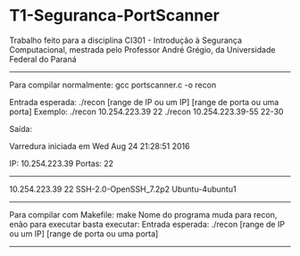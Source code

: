 # T1-Seguranca-PortScanner

Trabalho feito para a disciplina CI301 - Introdução à Segurança Computacional, mestrada pelo Professor André Grégio, da  Universidade Federal do Paraná
**************
Para compilar normalmente:  gcc portscanner.c -o recon

Entrada esperada: ./recon [range de IP ou um IP] [range de porta ou uma porta]
Exemplo: 
  ./recon 10.254.223.39 22
  ./recon 10.254.223.39-55 22-30
  
Saída:

Varredura iniciada em Wed Aug 24 21:28:51 2016

IP: 10.254.223.39
Portas: 22

---------

10.254.223.39	 22	 SSH-2.0-OpenSSH_7.2p2 Ubuntu-4ubuntu1
**************

Para compilar com Makefile: make
Nome do programa muda para recon, enão para executar basta executar:
Entrada esperada: ./recon [range de IP ou um IP] [range de porta ou uma porta]

**************

